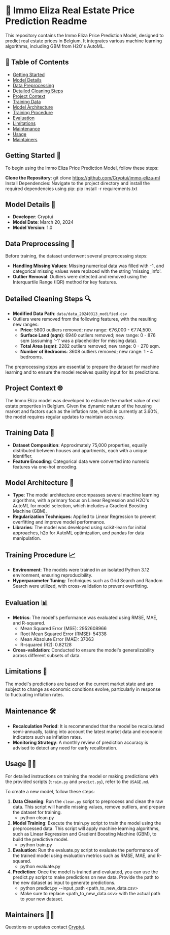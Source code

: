 # 🏡 Immo Eliza Real Estate Price Prediction Readme

This repository contains the Immo Eliza Price Prediction Model, designed to predict real estate prices in Belgium. It integrates various machine learning algorithms, including GBM from H2O's AutoML.

## 📑 Table of Contents
- [Getting Started](#getting-started)
- [Model Details](#model-details)
- [Data Preprocessing](#data-preprocessing)
- [Detailed Cleaning Steps](#detailed-cleaning-steps)
- [Project Context](#project-context)
- [Training Data](#training-data)
- [Model Architecture](#model-architecture)
- [Training Procedure](#training-procedure)
- [Evaluation](#evaluation)
- [Limitations](#limitations)
- [Maintenance](#maintenance)
- [Usage](#usage)
- [Maintainers](#maintainers)

## Getting Started 🚀 <a name="getting-started"></a>

To begin using the Immo Eliza Price Prediction Model, follow these steps:

**Clone the Repository**: 
   git clone https://github.com/Cryptui/immo-eliza-ml
   Install Dependencies: Navigate to the project directory and install the required dependencies using pip:
   pip install -r requirements.txt

## Model Details 📝 <a name="model-details"></a>

- **Developer**: Cryptui
- **Model Date**: March 20, 2024
- **Model Version**: 1.0

## Data Preprocessing 🧼 <a name="data-preprocessing"></a>

Before training, the dataset underwent several preprocessing steps:

- **Handling Missing Values**: Missing numerical data was filled with -1, and categorical missing values were replaced with the string 'missing_info'.
- **Outlier Removal**: Outliers were detected and removed using the Interquartile Range (IQR) method for key features.

## Detailed Cleaning Steps 🔍 <a name="detailed-cleaning-steps"></a>

- **Modified Data Path**: `data/data_20240313_modified.csv`
- Outliers were removed from the following features, with the resulting new ranges:
  - **Price**: 5800 outliers removed; new range: €76,000 - €774,500.
  - **Surface Land (sqm)**: 6940 outliers removed; new range: 0 - 876 sqm (assuming '-1' was a placeholder for missing data).
  - **Total Area (sqm)**: 2282 outliers removed; new range: 0 - 270 sqm.
  - **Number of Bedrooms**: 3608 outliers removed; new range: 1 - 4 bedrooms.

The preprocessing steps are essential to prepare the dataset for machine learning and to ensure the model receives quality input for its predictions.

## Project Context 🌐 <a name="project-context"></a>

The Immo Eliza model was developed to estimate the market value of real estate properties in Belgium. Given the dynamic nature of the housing market and factors such as the inflation rate, which is currently at 3.60%, the model requires regular updates to maintain accuracy.

## Training Data 🔢 <a name="training-data"></a>

- **Dataset Composition**: Approximately 75,000 properties, equally distributed between houses and apartments, each with a unique identifier.
- **Feature Encoding**: Categorical data were converted into numeric features via one-hot encoding.

## Model Architecture 📐 <a name="model-architecture"></a>

- **Type**: The model architecture encompasses several machine learning algorithms, with a primary focus on Linear Regression and H2O's AutoML for model selection, which includes a Gradient Boosting Machine (GBM).
- **Regularization Techniques**: Applied to Linear Regression to prevent overfitting and improve model performance.
- **Libraries**: The model was developed using scikit-learn for initial approaches, h2o for AutoML optimization, and pandas for data manipulation.

## Training Procedure 📈 <a name="training-procedure"></a>

- **Environment**: The models were trained in an isolated Python 3.12 environment, ensuring reproducibility.
- **Hyperparameter Tuning**: Techniques such as Grid Search and Random Search were utilized, with cross-validation to prevent overfitting.

## Evaluation 📊 <a name="evaluation"></a>

- **Metrics**: The model's performance was evaluated using RMSE, MAE, and R-squared.
  - Mean Squared Error (MSE): 2952608966
  - Root Mean Squared Error (RMSE): 54338
  - Mean Absolute Error (MAE): 37063
  - R-squared (R2): 0.82128
- **Cross-validation**: Conducted to ensure the model's generalizability across different subsets of data.

## Limitations 🚫 <a name="limitations"></a>

The model's predictions are based on the current market state and are subject to change as economic conditions evolve, particularly in response to fluctuating inflation rates.

## Maintenance 🛠️ <a name="maintenance"></a>

- **Recalculation Period**: It is recommended that the model be recalculated semi-annually, taking into account the latest market data and economic indicators such as inflation rates.
- **Monitoring Strategy**: A monthly review of prediction accuracy is advised to detect any need for early recalibration.

## Usage 👨‍💻 <a name="usage"></a>

For detailed instructions on training the model or making predictions with the provided scripts (`train.py` and `predict.py`), refer to the `USAGE.md`.

To create a new model, follow these steps:

1. **Data Cleaning**: Run the `clean.py` script to preprocess and clean the raw data. This script will handle missing values, remove outliers, and prepare the dataset for training.
   - python clean.py
2. **Model Training**: Execute the train.py script to train the model using the preprocessed data. This script will apply machine learning algorithms, such as Linear Regression and Gradient Boosting Machine (GBM), to build the predictive model.
   - python train.py
3. **Evaluation**: Run the evaluate.py script to evaluate the performance of the trained model using evaluation metrics such as RMSE, MAE, and R-squared.
   - python evaluate.py
4. **Prediction**: Once the model is trained and evaluated, you can use the predict.py script to make predictions on new data. Provide the path to the new dataset as input to generate predictions.
   - python predict.py --input_path <path_to_new_data.csv>
   - Make sure to replace <path_to_new_data.csv> with the actual path to your new dataset.


## Maintainers 👷‍♂️ <a name="maintainers"></a>

Questions or updates contact [Cryptui](https://github.com/Cryptui).
